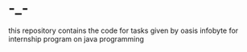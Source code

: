 # -_-
this repository contains the code for tasks given by oasis infobyte for internship program on java programming 
